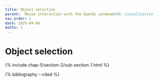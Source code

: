 ```yaml
---
title: Object selection
parent:  Mouse interaction with the OpenGL window&#58; visualization
nav_order: 1
date: 2025-04-08
maths: 1
---
```


# Object selection

{% include chap-5/section-2/sub-section-1.html %}

{% bibliography --cited %}

